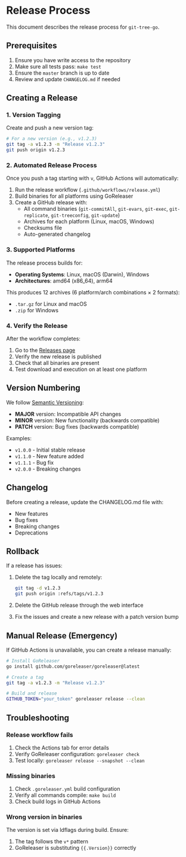 # Release Process

This document describes the release process for `git-tree-go`.


## Prerequisites

1. Ensure you have write access to the repository
2. Make sure all tests pass: `make test`
3. Ensure the `master` branch is up to date
4. Review and update `CHANGELOG.md` if needed


## Creating a Release

### 1. Version Tagging

Create and push a new version tag:

```bash
# For a new version (e.g., v1.2.3)
git tag -a v1.2.3 -m "Release v1.2.3"
git push origin v1.2.3
```

### 2. Automated Release Process

Once you push a tag starting with `v`, GitHub Actions will automatically:

1. Run the release workflow (`.github/workflows/release.yml`)
2. Build binaries for all platforms using GoReleaser
3. Create a GitHub release with:
   - All command binaries (`git-commitAll`, `git-evars`, `git-exec`, `git-replicate`, `git-treeconfig`, `git-update`)
   - Archives for each platform (Linux, macOS, Windows)
   - Checksums file
   - Auto-generated changelog


### 3. Supported Platforms

The release process builds for:

- **Operating Systems**: Linux, macOS (Darwin), Windows
- **Architectures**: amd64 (x86_64), arm64

This produces 12 archives (6 platform/arch combinations × 2 formats):

- `.tar.gz` for Linux and macOS
- `.zip` for Windows


### 4. Verify the Release

After the workflow completes:

1. Go to the [Releases page](../../releases)
2. Verify the new release is published
3. Check that all binaries are present
4. Test download and execution on at least one platform


## Version Numbering

We follow [Semantic Versioning](https://semver.org/):

- **MAJOR** version: Incompatible API changes
- **MINOR** version: New functionality (backwards compatible)
- **PATCH** version: Bug fixes (backwards compatible)

Examples:

- `v1.0.0` - Initial stable release
- `v1.1.0` - New feature added
- `v1.1.1` - Bug fix
- `v2.0.0` - Breaking changes


## Changelog

Before creating a release, update the CHANGELOG.md file with:

- New features
- Bug fixes
- Breaking changes
- Deprecations


## Rollback

If a release has issues:

1. Delete the tag locally and remotely:

   ```bash
   git tag -d v1.2.3
   git push origin :refs/tags/v1.2.3
   ```

2. Delete the GitHub release through the web interface

3. Fix the issues and create a new release with a patch version bump


## Manual Release (Emergency)

If GitHub Actions is unavailable, you can create a release manually:

```bash
# Install GoReleaser
go install github.com/goreleaser/goreleaser@latest

# Create a tag
git tag -a v1.2.3 -m "Release v1.2.3"

# Build and release
GITHUB_TOKEN="your_token" goreleaser release --clean
```


## Troubleshooting

### Release workflow fails

1. Check the Actions tab for error details
2. Verify GoReleaser configuration: `goreleaser check`
3. Test locally: `goreleaser release --snapshot --clean`

### Missing binaries

1. Check `.goreleaser.yml` build configuration
2. Verify all commands compile: `make build`
3. Check build logs in GitHub Actions

### Wrong version in binaries

The version is set via ldflags during build. Ensure:

1. The tag follows the `v*` pattern
2. GoReleaser is substituting `{{.Version}}` correctly
